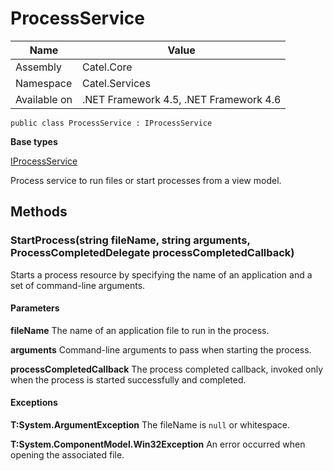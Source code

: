 

# ProcessService

Name|Value
---|---
Assembly|Catel.Core
Namespace|Catel.Services
Available on|.NET Framework 4.5, .NET Framework 4.6

```
public class ProcessService : IProcessService
```

**Base types**

[IProcessService](/Catel.Core\Catel\Services\IProcessService.md)


Process service to run files or start processes from a view model.



## Methods

### StartProcess(string fileName, string arguments, ProcessCompletedDelegate processCompletedCallback)

Starts a process resource by specifying the name of an application and a set of command-line arguments.

#### Parameters

**fileName**
The name of an application file to run in the process.

**arguments**
Command-line arguments to pass when starting the process.

**processCompletedCallback**
The process completed callback, invoked only when the process is started successfully and completed.

#### Exceptions

**T:System.ArgumentException**
The fileName is ```null``` or whitespace.

**T:System.ComponentModel.Win32Exception**
An error occurred when opening the associated file.



